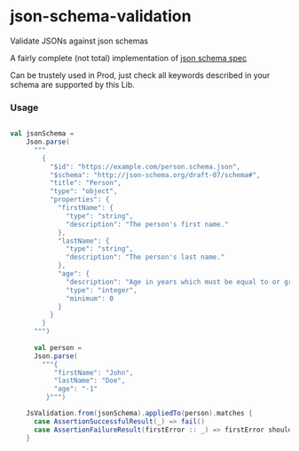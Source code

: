 # json-schema-validation

Validate JSONs against json schemas

A fairly complete (not total) implementation of [json schema spec](https://json-schema.org/draft/2019-09/json-schema-validation.html)

Can be trustely used in Prod, just check all keywords described in your schema are supported by this Lib.

### Usage

```scala

val jsonSchema =
    Json.parse(
      """
        {
          "$id": "https://example.com/person.schema.json",
          "$schema": "http://json-schema.org/draft-07/schema#",
          "title": "Person",
          "type": "object",
          "properties": {
            "firstName": {
              "type": "string",
              "description": "The person's first name."
            },
            "lastName": {
              "type": "string",
              "description": "The person's last name."
            },
            "age": {
              "description": "Age in years which must be equal to or greater than zero.",
              "type": "integer",
              "minimum": 0
            }
          }
        }
      """)
      
      val person =
      Json.parse(
        """{
           "firstName": "John",
           "lastName": "Doe",
           "age": "-1"
         }""")

    JsValidation.from(jsonSchema).appliedTo(person).matches {
      case AssertionSuccessfulResult(_) => fail()
      case AssertionFailureResult(firstError :: _) => firstError should be("Person.age is expected to be int")
    }

```

 

